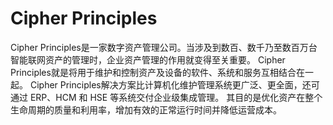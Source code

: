 # Cipher Principles

Cipher Principles是一家数字资产管理公司。当涉及到数百、数千乃至数百万台智能联网资产的管理时，企业资产管理的作用就变得至关重要。 Cipher Principles就是将用于维护和控制资产及设备的软件、系统和服务互相结合在一起。 Cipher Principles解决方案比计算机化维护管理系统更广泛、更全面，还可通过 ERP、HCM 和 HSE 等系统交付企业级集成管理。 其目的是优化资产在整个生命周期的质量和利用率，增加有效的正常运行时间并降低运营成本。
